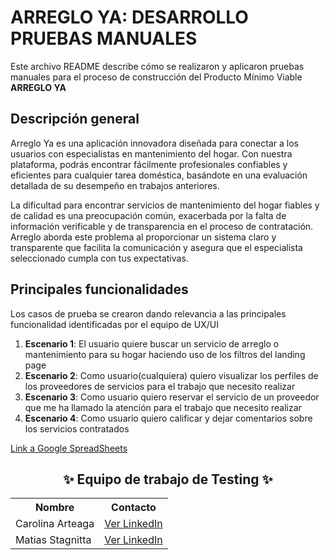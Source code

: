# ARREGLO YA: DESARROLLO PRUEBAS MANUALES

Este archivo README describe cómo se realizaron y aplicaron pruebas manuales para el proceso de construcción del Producto  Mínimo Viable **ARREGLO YA**

## Descripción general
Arreglo Ya es una aplicación innovadora diseñada para conectar a los usuarios con especialistas en mantenimiento del hogar. Con nuestra plataforma, podrás encontrar fácilmente profesionales confiables y eficientes para cualquier tarea doméstica, basándote en una evaluación detallada de su desempeño en trabajos anteriores.

La dificultad para encontrar servicios de mantenimiento del hogar fiables y de calidad es una preocupación común, exacerbada por la falta de información verificable y de transparencia en el proceso de contratación. Arreglo aborda este problema al proporcionar un sistema claro y transparente que facilita la comunicación y asegura que el especialista seleccionado cumpla con tus expectativas.

## Principales funcionalidades

Los casos de prueba se crearon dando relevancia a las principales funcionalidad identificadas por el equipo de UX/UI

1. **Escenario 1**: El usuario quiere buscar un servicio de arreglo o mantenimiento para su hogar haciendo uso de los filtros del landing page
2. **Escenario 2**: Como usuario(cualquiera) quiero visualizar los perfiles de los proveedores de servicios para el trabajo que necesito realizar
3. **Escenario 3**: Como usuario quiero reservar el servicio de un proveedor que me ha llamado la atención para el trabajo que necesito realizar
4. **Escenario 4**: Como usuario quiero calificar y dejar comentarios sobre los servicios contratados


<a href="https://docs.google.com/spreadsheets/d/1aLgV0zpd66JMsjvgXMxS3Rd4B16c3E17FL5N0uUyXbg/edit?usp=sharing  " target="_blank">Link a Google SpreadSheets</a></td>

<h2 align="center">✨ Equipo de trabajo de Testing ✨</h2>

<table align="center">
  <tr>
    <th>Nombre</th>
    <th>Contacto</th>
  </tr>
    <tr>
    <td>Carolina Arteaga</td>
    <td><a href="https://www.linkedin.com/in/carola02/" target="_blank">Ver LinkedIn</a></td>
  </tr>
  <tr>
    <td>Matias Stagnitta</td>
    <td><a href="https://www.linkedin.com/in/matias-stagnitta/" target="_blank">Ver LinkedIn</a></td>
  </tr>
